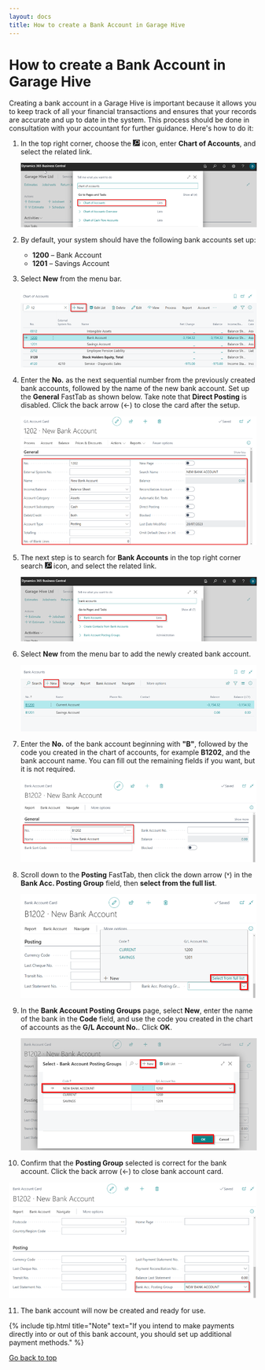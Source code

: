 ```yaml
---
layout: docs
title: How to create a Bank Account in Garage Hive
---
```


<a name="top"></a>

# How to create a Bank Account in Garage Hive
Creating a bank account in a Garage Hive is important because it allows you to keep track of all your financial transactions and ensures that your records are accurate and up to date in the system. This process should be done in consultation with your accountant for further guidance. Here's how to do it:

1. In the top right corner, choose the ![](media/search_icon.png) icon, enter **Chart of Accounts**, and select the related link.

   ![](media/garagehive-search-chart-of-accounts.png)

2. By default, your system should have the following bank accounts set up: 
   - **1200** – Bank Account
   - **1201** – Savings Account
3. Select **New** from the menu bar.

   ![](media/garagehive-chart-of-accounts-default-banks.png)

4. Enter the **No.** as the next sequential number from the previously created bank accounts, followed by the name of the new bank account. Set up the **General** FastTab as shown below. Take note that **Direct Posting** is disabled. Click the back arrow (&#8592;) to close the card after the setup.

   ![](media/garagehive-chart-of-accounts-bank-create.png)

5. The next step is to search for **Bank Accounts** in the top right corner search ![](media/search_icon.png) icon, and select the related link.

   ![](media/garagehive-search-bank-accounts.png)

6. Select **New** from the menu bar to add the newly created bank account.

   ![](media/garagehive-bank-accounts-new.png)

7. Enter the **No.** of the bank account beginning with **"B"**, followed by the code you created in the chart of accounts, for example **B1202**, and the bank account name. You can fill out the remaining fields if you want, but it is not required.

   ![](media/garagehive-bank-accounts-new-details.png)

8. Scroll down to the **Posting** FastTab, then click the down arrow (&#709;) in the **Bank Acc. Posting Group** field, then **select from the full list**. 

   ![](media/garagehive-bank-accounts-posting-group-select.png)

9. In the **Bank Account Posting Groups** page, select **New**, enter the name of the bank in the **Code** field, and use the code you created in the chart of accounts as the **G/L Account No.**. Click **OK**.

   ![](media/garagehive-bank-accounts-posting-group-created.png)

10. Confirm that the **Posting Group** selected is correct for the bank account. Click the back arrow (&#8592;) to close bank account card.

   ![](media/garagehive-bank-accounts-posting-group-check.png)

11. The bank account will now be created and ready for use.

{% include tip.html title="Note" text="If you intend to make payments directly into or out of this bank account, you should set up additional payment methods." %}

[Go back to top](#top)




